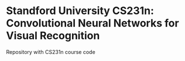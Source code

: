# Standford University CS231n: Convolutional Neural Networks for Visual Recognition 
Repository with CS231n course code

